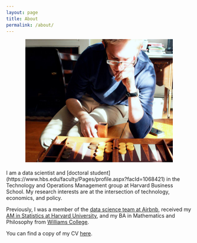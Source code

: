 ```yaml
---
layout: page
title: About
permalink: /about/
---
```


<center> 
<img src="/files/backgammon.jpg"  width="400" height="333">
</center> 

<br>
I am a data scientist and [doctoral student](https://www.hbs.edu/faculty/Pages/profile.aspx?facId=1068421) in the Technology and Operations Management group at Harvard Business School. My research interests are at the intersection of technology, economics, and policy. 

Previously, I was a member of the [data science team at Airbnb](https://medium.com/airbnb-engineering/at-airbnb-data-science-belongs-everywhere-917250c6beba), received my [AM in Statistics at Harvard University](https://statistics.fas.harvard.edu/alumni), and my BA in Mathematics and Philosophy from [Williams College](https://www.williams.edu/).

You can find a copy of my CV [here](/files/Jeffrey_Fossett_CV_Aug19.pdf).